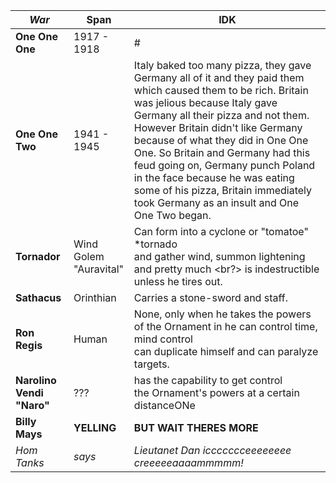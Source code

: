 |*War*| Span | IDK
|---|---|---|
|**One One One**| 1917 - 1918 | # | 
|**One One Two**| 1941 - 1945 | Italy baked too many pizza, they gave Germany all of it and they paid them which caused them to be rich. Britain was jelious because Italy gave Germany all their pizza and not them. However Britain didn't like Germany because of what they did in One One One. So Britain and Germany had this feud going on, Germany punch Poland in the face because he was eating some of his pizza, Britain immediately took Germany as an insult and One One Two began. | 
|**Tornador**| Wind Golem <br/> "Auravital" | Can form into a cyclone or "tomatoe" *tornado <br/> and gather wind, summon lightening and pretty much <br?> is indestructible unless he tires out. |
|**Sathacus**| Orinthian <br/> | Carries a stone-sword and staff. |
|**Ron Regis**| Human | None, only when he takes the powers <br/> of the Ornament in he can control time, mind control <br/> can duplicate himself and can paralyze targets.  |
|**Narolino Vendi "Naro"**| ??? | has the capability to get control <br/> the Ornament's powers at a certain distanceONe |
| **Billy Mays** | **YELLING** | **BUT WAIT THERES MORE** |
|*Hom Tanks*| *says* | *Lieutanet Dan iccccccceeeeeeee creeeeeaaaammmmm!* |
